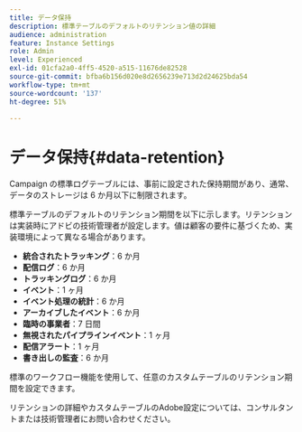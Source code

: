 ```yaml
---
title: データ保持
description: 標準テーブルのデフォルトのリテンション値の詳細
audience: administration
feature: Instance Settings
role: Admin
level: Experienced
exl-id: 01cfa2a0-4ff5-4520-a515-11676de82528
source-git-commit: bfba6b156d020e8d2656239e713d2d24625bda54
workflow-type: tm+mt
source-wordcount: '137'
ht-degree: 51%

---
```


# データ保持{#data-retention}

Campaign の標準ログテーブルには、事前に設定された保持期間があり、通常、データのストレージは 6 か月以下に制限されます。

標準テーブルのデフォルトのリテンション期間を以下に示します。リテンションは実装時にアドビの技術管理者が設定します。値は顧客の要件に基づくため、実装環境によって異なる場合があります。

* **統合されたトラッキング**：6 か月
* **配信ログ**：6 か月
* **トラッキングログ**：6 か月
* **イベント**：1 ヶ月
* **イベント処理の統計**：6 か月
* **アーカイブしたイベント**：6 か月
* **臨時の事業者**：7 日間
* **無視されたパイプラインイベント**：1 ヶ月
* **配信アラート**：1 ヶ月
* **書き出しの監査**：6 か月

標準のワークフロー機能を使用して、任意のカスタムテーブルのリテンション期間を設定できます。

リテンションの詳細やカスタムテーブルのAdobe設定については、コンサルタントまたは技術管理者にお問い合わせください。
